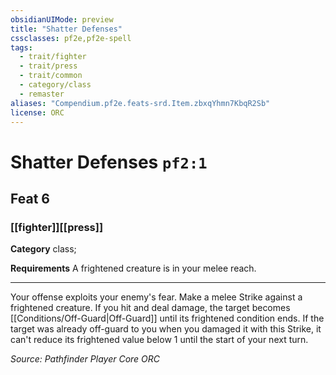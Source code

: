 ```yaml
---
obsidianUIMode: preview
title: "Shatter Defenses"
cssclasses: pf2e,pf2e-spell
tags:
  - trait/fighter
  - trait/press
  - trait/common
  - category/class
  - remaster
aliases: "Compendium.pf2e.feats-srd.Item.zbxqYhmn7KbqR2Sb"
license: ORC
---
```

# Shatter Defenses `pf2:1`
## Feat 6
### [[fighter]][[press]]

**Category** class; 




**Requirements** A frightened creature is in your melee reach.

* * *

Your offense exploits your enemy's fear. Make a melee Strike against a frightened creature. If you hit and deal damage, the target becomes [[Conditions/Off-Guard|Off-Guard]] until its frightened condition ends. If the target was already off-guard to you when you damaged it with this Strike, it can't reduce its frightened value below 1 until the start of your next turn.

*Source: Pathfinder Player Core*
*ORC*